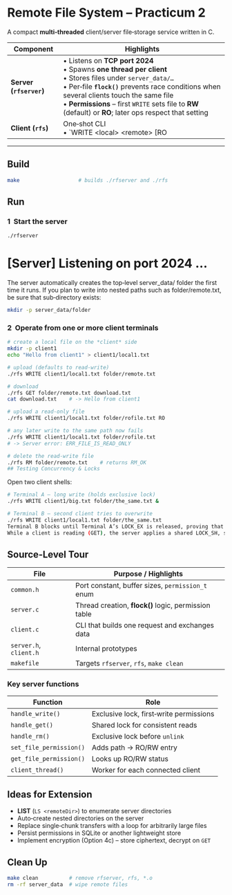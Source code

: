 # Remote File System – Practicum 2

A compact **multi‑threaded** client/server file‑storage service written in C.

| Component | Highlights |
|-----------|------------|
| **Server (`rfserver`)** | • Listens on **TCP port 2024**<br>• Spawns **one thread per client**<br>• Stores files under `server_data/…`<br>• Per‑file **`flock()`** prevents race conditions when several clients touch the same file<br>• **Permissions** – first `WRITE` sets file to **RW** (default) or **RO**; later ops respect that setting |
| **Client (`rfs`)** | One‑shot CLI<br>• `WRITE &lt;local&gt; &lt;remote&gt; [RO|RW]` – upload<br>• `GET &lt;remote&gt; &lt;local&gt;` – download<br>• `RM &lt;remote&gt;` – delete |

---

## Build

```bash
make                   # builds ./rfserver and ./rfs
```

## Run

### 1  Start the server

```bash
./rfserver
```

# [Server] Listening on port 2024 …
The server automatically creates the top‑level server_data/ folder the first time it runs. If you plan to write into nested paths such as folder/remote.txt, be sure that sub‑directory exists:

```bash
mkdir -p server_data/folder
```

### 2  Operate from one or more client terminals

```bash
# create a local file on the *client* side
mkdir -p client1
echo "Hello from client1" > client1/local1.txt

# upload (defaults to read‑write)
./rfs WRITE client1/local1.txt folder/remote.txt

# download
./rfs GET folder/remote.txt download.txt
cat download.txt    # -> Hello from client1

# upload a read‑only file
./rfs WRITE client1/local1.txt folder/rofile.txt RO

# any later write to the same path now fails
./rfs WRITE client1/local1.txt folder/rofile.txt
# -> Server error: ERR_FILE_IS_READ_ONLY

# delete the read‑write file
./rfs RM folder/remote.txt    # returns RM_OK
## Testing Concurrency & Locks
```

Open two client shells:

```bash
# Terminal A – long write (holds exclusive lock)
./rfs WRITE client1/big.txt folder/the_same.txt &

# Terminal B – second client tries to overwrite
./rfs WRITE client1/local1.txt folder/the_same.txt
Terminal B blocks until Terminal A’s LOCK_EX is released, proving that per‑file locking serializes concurrent writes.
While a client is reading (GET), the server applies a shared LOCK_SH, so multiple readers can proceed concurrently but writers wait.
```

## Source‑Level Tour

| File | Purpose / Highlights |
|------|----------------------|
| `common.h`            | Port constant, buffer sizes, `permission_t` enum |
| `server.c`            | Thread creation, **flock()** logic, permission table |
| `client.c`            | CLI that builds one request and exchanges data |
| `server.h`, `client.h`| Internal prototypes |
| `makefile`            | Targets `rfserver`, `rfs`, `make clean` |


### Key server functions

| Function | Role |
|----------|------|
| `handle_write()`        | Exclusive lock, first‑write permissions |
| `handle_get()`          | Shared lock for consistent reads |
| `handle_rm()`           | Exclusive lock before `unlink` |
| `set_file_permission()` | Adds path → RO/RW entry |
| `get_file_permission()` | Looks up RO/RW status |
| `client_thread()`       | Worker for each connected client |


## Ideas for Extension

* **LIST** (`LS <remoteDir>`) to enumerate server directories  
* Auto‑create nested directories on the server  
* Replace single‑chunk transfers with a loop for arbitrarily large files  
* Persist permissions in SQLite or another lightweight store  
* Implement encryption (Option 4c) – store ciphertext, decrypt on `GET`

## Clean Up

```bash
make clean          # remove rfserver, rfs, *.o
rm -rf server_data  # wipe remote files
```
